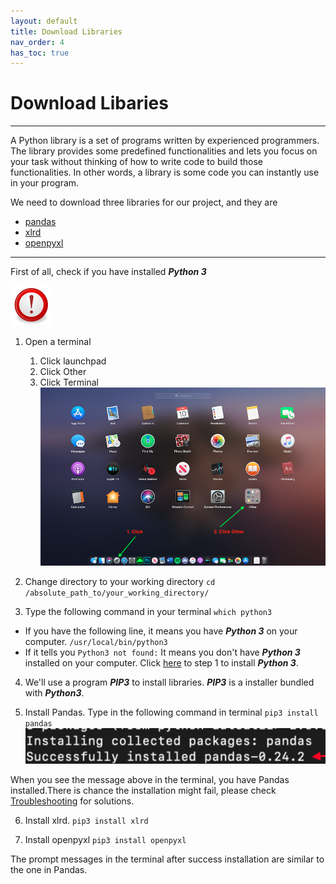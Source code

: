 ```yaml
---
layout: default
title: Download Libraries
nav_order: 4
has_toc: true
---
```


# Download Libaries

<hr>
A Python library is a set of programs written by experienced programmers. The library provides some predefined functionalities and lets you focus on your task without thinking of how to write code to build those functionalities. In other words, a library is some code you can instantly use in your program.

We need to download three libraries for our project, and they are
- [pandas](https://phil-cst-bcit.github.io/Phil-Antony-docs/docs/glossary/)
- [xlrd](https://phil-cst-bcit.github.io/Phil-Antony-docs/docs/glossary/)
- [openpyxl](https://phil-cst-bcit.github.io/Phil-Antony-docs/docs/glossary/)
<hr>

First of all, check if you have installed **_Python 3_**

![](./assets/images/note.png)

1. Open a terminal
    1. Click launchpad
    2. Click Other
    3. Click Terminal
![](./assets/images/launchpad.png)

2. Change directory to your working directory
`cd /absolute_path_to/your_working_directory/`

3. Type the following command in your terminal
`which python3`
  * If you have the following line, it means you have **_Python 3_** on your computer.
`/usr/local/bin/python3`
  * If it tells you
`Python3 not found:`
    It means you don't have **_Python 3_** installed on your computer.
    Click [here](https://phil-cst-bcit.github.io/Phil-Antony-docs/docs/install/) to step 1 to install **_Python 3_**.

4. We'll use a program **_PIP3_** to install libraries. **_PIP3_** is a  installer bundled with **_Python3_**.

5. Install Pandas. Type in the following command in terminal
`pip3 install pandas`
![](./assets/images/install_pandas.png)

When you see the message above in the terminal, you have Pandas installed.There is chance the installation might fail, please check [Troubleshooting](https://phil-cst-bcit.github.io/Phil-Antony-docs/docs/troubleshooting/) for solutions.

6. Install xlrd.
`pip3 install xlrd`

7. Install openpyxl
`pip3 install openpyxl`

The prompt messages in the terminal after success installation are similar to the one in Pandas.